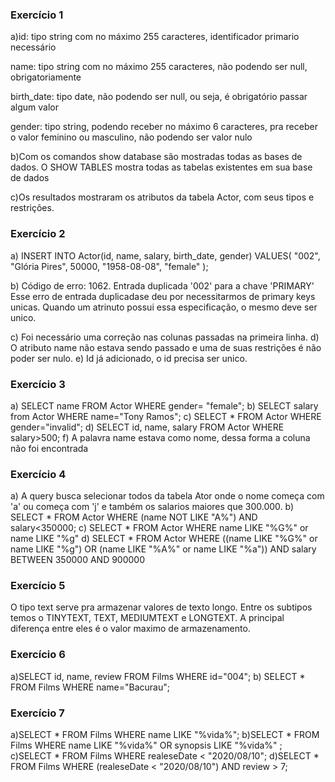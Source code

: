 <h3> Exercício 1 </h3>
<p>a)id: tipo string com no máximo 255 caracteres, identificador primario necessário </p>
<p>name: tipo string com no máximo 255 caracteres, não podendo ser null, obrigatoriamente </p>
<p>birth_date: tipo date, não podendo ser null, ou seja, é obrigatório passar algum valor</p>
<p>gender: tipo string, podendo receber no máximo 6 caracteres, pra receber o valor feminino ou masculino, 
não podendo ser valor nulo </p>

<p>b)Com os comandos show database são mostradas todas as bases de dados. O SHOW TABLES mostra todas 
as tabelas existentes em sua base de dados </p>

<p>c)Os resultados mostraram os atributos da tabela Actor, com seus tipos e restrições. </p>


<h3> Exercício 2</h3>
a)
INSERT INTO Actor(id, name, salary, birth_date, gender)
VALUES(
"002",
"Glória Pires",
50000,
"1958-08-08",
"female"
);


b) Código de erro: 1062. Entrada duplicada '002' para a chave 'PRIMARY'
Esse erro de entrada duplicadase deu por necessitarmos de primary keys unicas.
Quando um atrinuto possui essa especificação, o mesmo deve ser unico.

c) Foi necessário uma correção nas colunas passadas na primeira linha. 
d) O atributo name não estava sendo passado e uma de suas restrições é não poder ser nulo. 
e) Id já adicionado, o id precisa ser unico.

<h3> Exercício 3</h3>
a) SELECT name FROM Actor WHERE gender= "female";
b) SELECT salary from Actor WHERE name="Tony Ramos";
c) SELECT * FROM Actor WHERE gender="invalid";
d) SELECT id, name, salary FROM Actor WHERE salary>500;
f) A palavra name estava como nome, dessa forma a coluna não foi encontrada

<h3> Exercício 4</h3>
a) A query busca selecionar todos da tabela Ator onde o nome começa com 'a' ou 
começa com 'j' e também os salarios maiores que 300.000.
b) SELECT * FROM Actor WHERE (name NOT LIKE "A%") AND salary<350000;
c) SELECT * FROM Actor WHERE name LIKE "%G%" or name LIKE "%g" 
d) SELECT * FROM Actor WHERE ((name LIKE "%G%" or name LIKE "%g") 
OR (name LIKE "%A%" or name LIKE "%a")) AND salary BETWEEN 350000 AND 900000

<h3> Exercício 5</h3>
O tipo text serve pra armazenar valores de texto longo. Entre os subtipos temos
o TINYTEXT, TEXT, MEDIUMTEXT e LONGTEXT. A principal diferença entre eles é o valor 
maximo de armazenamento. 

<h3> Exercício 6</h3>
a)SELECT id, name, review FROM Films WHERE id="004";
b) SELECT * FROM Films WHERE name="Bacurau";

<h3> Exercício 7</h3>
a)SELECT * FROM Films WHERE name LIKE "%vida%";
b)SELECT * FROM Films WHERE name LIKE "%vida%" OR synopsis LIKE "%vida%" ;
c)SELECT * FROM Films WHERE realeseDate < "2020/08/10";
d)SELECT * FROM Films WHERE (realeseDate < "2020/08/10") AND review > 7;